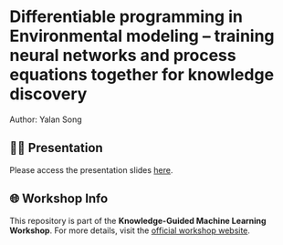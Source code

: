 # Differentiable programming in Environmental modeling – training neural networks and process equations together for knowledge discovery

Author: Yalan Song

## 👩‍🏫 Presentation

Please access the presentation slides [here](https://docs.google.com/presentation/d/1qli8NzkGHCU1D17ySihcr5s4n7hE-5Fe/edit?usp=sharing&ouid=104842548041558107358&rtpof=true&sd=true).

## 🌐 Workshop Info

This repository is part of the **Knowledge-Guided Machine Learning Workshop**. For more details, visit the [official workshop website](https://midas.umich.edu/events/kgml-workshop-leading-the-new-paradigm-of-ai-for-science/).

